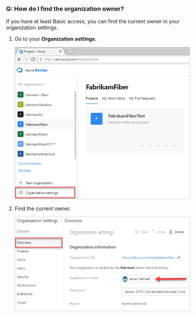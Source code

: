 ### Q:	How do I find the organization owner?

If you have at least Basic access, you can find the current owner in your organization settings.

1.	Go to your **Organization settings**.

    ![Open Organization settings](_img/settings/open-admin-settings-vert.png)	

2.	Find the current owner.

	![Find the current owner in organization information](../organizations/accounts/_img/change-organization-ownership/find-organization-owner.png)


